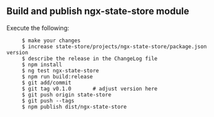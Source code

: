 ## Build and publish ngx-state-store module

Execute the following:

         $ make your changes   
         $ increase state-store/projects/ngx-state-store/package.json version
         $ describe the release in the ChangeLog file
         $ npm install 
         $ ng test ngx-state-store
         $ npm run build:release
         $ git add/commit
         $ git tag v0.1.0       # adjust version here
         $ git push origin state-store
         $ git push --tags
         $ npm publish dist/ngx-state-store
